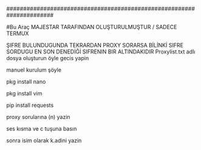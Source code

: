 ######################################################################

#Bu Araç MAJESTAR TARAFINDAN OLUŞTURULMUŞTUR / SADECE TERMUX

ŞIFRE BULUNDUGUNDA TEKRARDAN PROXY SORARSA BİLİNKİ SIFRE SORDUGU EN SON
DENEDİĞİ SIFRENIN BIR ALTINDAKIDIR
Proxylist.txt adlı dosya oluşturun öyle gecis yapin

manuel kurulum şöyle

pkg install nano

pkg install vim

pip install requests

proxy sorularına (n) yazin

ses kısma ve c tuşuna basın 
 
sonra isim olarak
k.adini yazin 


